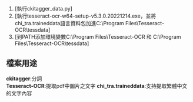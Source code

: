 1. [執行ckitagger_data.py]
2. [執行tesseract-ocr-w64-setup-v5.3.0.20221214.exe，並將chi_tra.traineddata語言資料包加進C:\Program Files\Tesseract-OCR\tessdata\]
3. [到PATH添加環境變數C:\Program Files\Tesseract-OCR 和 C:\Program Files\Tesseract-OCR\tessdata]

## 檔案用途  
**ckitagger**:分詞  
**Tesseract-OCR**:提取pdf中圖片之文字
**chi_tra.traineddata**:支持提取繁體中文的文字內容
